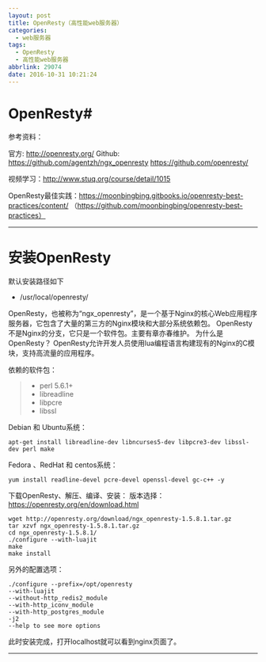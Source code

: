 ```yaml
---
layout: post
title: OpenResty（高性能web服务器）
categories:
  - web服务器
tags:
  - OpenResty
  - 高性能web服务器
abbrlink: 29074
date: 2016-10-31 10:21:24
---
```


# OpenResty#

参考资料：

官方: http://openresty.org/
Github: https://github.com/agentzh/ngx_openresty      https://github.com/openresty/

视频学习：http://www.stuq.org/course/detail/1015

OpenResty最佳实践：https://moonbingbing.gitbooks.io/openresty-best-practices/content/ （https://github.com/moonbingbing/openresty-best-practices）

---

# 安装OpenResty #
默认安装路径如下

* /usr/local/openresty/

OpenResty，也被称为“ngx_openresty”，是一个基于Nginx的核心Web应用程序服务器，它包含了大量的第三方的Nginx模块和大部分系统依赖包。 OpenResty不是Nginx的分支，它只是一个软件包。主要有章亦春维护。
为什么是OpenResty？
OpenResty允许开发人员使用lua编程语言构建现有的Nginx的C模块，支持高流量的应用程序。

依赖的软件包：
> * perl 5.6.1+
> * libreadline
> * libpcre
> * libssl

Debian 和 Ubuntu系统：
```
apt-get install libreadline-dev libncurses5-dev libpcre3-dev libssl-dev perl make
```

Fedora 、RedHat 和 centos系统：
```
yum install readline-devel pcre-devel openssl-devel gc-c++ -y
```

下载OpenResty、解压、编译、安装：
版本选择：https://openresty.org/en/download.html
```
wget http://openresty.org/download/ngx_openresty-1.5.8.1.tar.gz
tar xzvf ngx_openresty-1.5.8.1.tar.gz
cd ngx_openresty-1.5.8.1/
./configure --with-luajit
make
make install
```
另外的配置选项：
```
./configure --prefix=/opt/openresty 
--with-luajit 
--without-http_redis2_module 
--with-http_iconv_module 
--with-http_postgres_module 
-j2
--help to see more options
```
此时安装完成，打开localhost就可以看到nginx页面了。

---